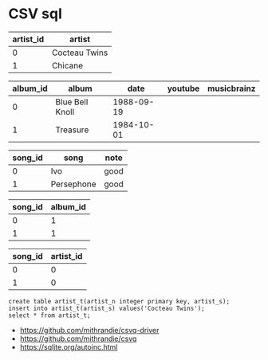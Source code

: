 # CSV sql

artist_id | artist
----------|--------------
0         | Cocteau Twins
1         | Chicane

album_id | album           | date       | youtube | musicbrainz
---------|-----------------|------------|---------|------------
0        | Blue Bell Knoll | 1988-09-19 |         |
1        | Treasure        | 1984-10-01 |         |

song_id | song       | note
--------|------------|-----
0       | Ivo        | good
1       | Persephone | good

song_id | album_id
--------|---------
0       | 1
1       | 1

song_id | artist_id
--------|----------
0       | 0
1       | 0

~~~
create table artist_t(artist_n integer primary key, artist_s);
insert into artist_t(artist_s) values('Cocteau Twins');
select * from artist_t;
~~~

- <https://github.com/mithrandie/csvq-driver>
- <https://github.com/mithrandie/csvq>
- <https://sqlite.org/autoinc.html>
